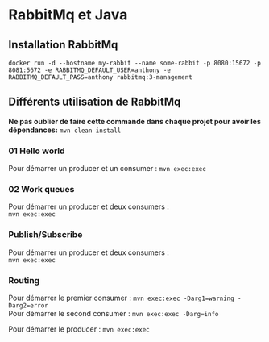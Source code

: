 # RabbitMq et Java
## Installation RabbitMq
```
docker run -d --hostname my-rabbit --name some-rabbit -p 8080:15672 -p 8081:5672 -e RABBITMQ_DEFAULT_USER=anthony -e RABBITMQ_DEFAULT_PASS=anthony rabbitmq:3-management
```

## Différents utilisation de RabbitMq
**Ne pas oublier de faire cette commande dans chaque projet pour avoir les dépendances:** `mvn clean install`

### 01 Hello world
Pour démarrer un producer et un consumer :
`mvn exec:exec`

### 02 Work queues
Pour démarrer un producer et deux consumers :  
`mvn exec:exec`

### Publish/Subscribe
Pour démarrer un producer et deux consumers :  
`mvn exec:exec`

### Routing
Pour démarrer le premier consumer : `mvn exec:exec -Darg1=warning -Darg2=error`  
Pour démarrer le second consumer : `mvn exec:exec -Darg=info`

Pour démarrer le producer : `mvn exec:exec`
